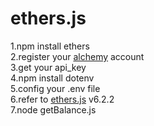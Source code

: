 # ethers.js
1.npm install ethers<br>
2.register your [alchemy](https://alchemy.com/?r=79fcfad4-2ed7-4c98-a89d-45885e418649) account<br>
3.get your api_key<br>
4.npm install dotenv<br>
5.config your .env file<br>
6.refer to [ethers.js](https://docs.ethers.org/v6/api/providers/#Provider
) v6.2.2 <br>
7.node getBalance.js<br>

